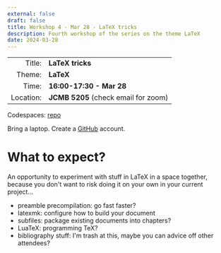 ```yaml
---
external: false
draft: false
title: Workshop 4 - Mar 28 - LaTeX tricks
description: Fourth workshop of the series on the theme LaTeX
date: 2024-03-28
---
```


|  |  |
|-:|-|
| Title: | **LaTeX tricks** |
| Theme: | **LaTeX** |
| Time: | **16:00-17:30 - Mar 28** |
| Location: | **JCMB 5205** (check email for zoom) |

Codespaces: [repo](https://github.com/GLAMS-professional-skills/workshop-latex)

Bring a laptop. Create a [GitHub](https://github.com) account.

# What to expect?

An opportunity to experiment with stuff in LaTeX in a space together, because you don't want to risk doing it on your own in your current project...

- preamble precompilation: go fast faster?
- latexmk: configure how to build your document
- subfiles: package existing documents into chapters?
- LuaTeX: programming TeX?
- bibliography stuff: I'm trash at this, maybe you can advice off other attendees?
